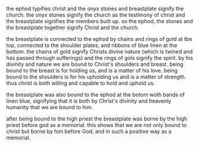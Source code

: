 the ephod typifies christ and the onyx stones
and breastplate signify the church. the
onyx stones signify the church as the testimony
of christ and the breastplate signifies
the members built up. so the ephod, the stones
and the breastplate together signify Christ
and the church.

the breastplate is connected to the ephod by chains and rings of gold at tbe top, connected to the shoulder plates, and ribbons of blue linen at the bottom. the chains of gold signify Christs divine nature (which is twined and has passed through sufferings) and the rings of gols signify the spirit. by his divinity and nature we are bound to Christ's shoulders and breast. being bound to the breast is for holding us, and is a matter of his love. being bound to the shoulders is for his upholding us and is a matter of strength. thus christ is both willing and capable to hold and uphold us.

the breastplate was also bound to the ephod at the botom woth bands of linen blue, signifying that it is both by Christ's divinity and heavenly humanity that we are bound to him.

after being bound to the high priest the breastplate was borne by the high priest before god as a memorial. this shows that we are not only bound to christ but borne by him before God, and in such a positive way as a memorial.
